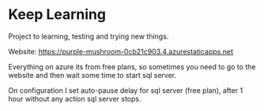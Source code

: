 # Keep Learning

Project to learning, testing and trying new things.

Website: https://purple-mushroom-0cb21c903.4.azurestaticapps.net

Everything on azure its from free plans, so sometimes you need to go to the website and then wait some time to start sql server.

On configuration I set auto-pause delay for sql server (free plan), after 1 hour without any action sql server stops.
